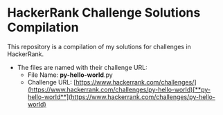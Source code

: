 # HackerRank Challenge Solutions Compilation

This repository is a compilation of my solutions for challenges in HackerRank.

- The files are named with their challenge URL:
  - File Name: **py-hello-world**.py
  - Challenge URL: [https://www.hackerrank.com/challenges/](https://www.hackerrank.com/challenges/py-hello-world)[**py-hello-world**](https://www.hackerrank.com/challenges/py-hello-world)
